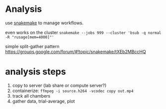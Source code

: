 # Analysis
use [snakemake](http://snakemake.readthedocs.io/en/latest/index.html) to manage workflows.

even works on the cluster
`snakemake --jobs 999 --cluster 'bsub -q normal -R "rusage[mem=4000]"'`

simple split-gather pattern
https://groups.google.com/forum/#!topic/snakemake/tXEb2MBccHQ

# analysis steps
1. copy to server (lab share or compute server?)
2. containerize: `ffmpeg -i source.h264 -vcodec copy out.mp4`
3. track all chambers
4. gather data, trial-average, plot

